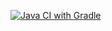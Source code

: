 [![Java CI with Gradle](https://github.com/Kondratqa/SQL/actions/workflows/main.yml/badge.svg)](https://github.com/Kondratqa/SQL/actions/workflows/main.yml)
